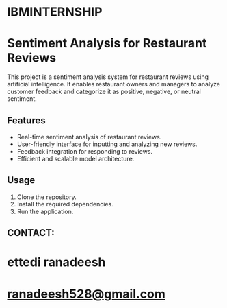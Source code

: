 # IBMINTERNSHIP

# Sentiment Analysis for Restaurant Reviews

This project is a sentiment analysis system for restaurant reviews using artificial intelligence. It enables restaurant owners and managers to analyze customer feedback and categorize it as positive, negative, or neutral sentiment.

## Features

- Real-time sentiment analysis of restaurant reviews.
- User-friendly interface for inputting and analyzing new reviews.
- Feedback integration for responding to reviews.
- Efficient and scalable model architecture.

## Usage

1. Clone the repository.
2. Install the required dependencies.
3. Run the application.

## CONTACT:
# ettedi ranadeesh
# ranadeesh528@gmail.com

